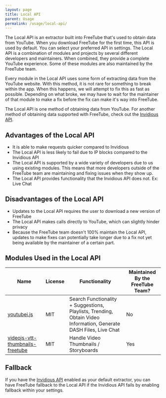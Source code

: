 ```yaml
---
layout: page
title: Local API
parent: Usage
permalink: /usage/local-api/
---
```


The Local API is an extractor built into FreeTube that's used to obtain data from YouTube. When you download FreeTube for the first time, this API is used by default. You can select your preferred API in settings. The Local API is a combination of modules and projects by several different developers and maintainers. When combined, they provide a complete YouTube experience. Some of these modules are also maintained by the FreeTube team.

Every module in the Local API uses some form of extracting data from the YouTube website. With this method, it is not rare for something to break within the app. When this happens, we will attempt to fix this as fast as possible. Depending on what broke, we may have to wait for the maintainer of that module to make a fix before the fix can make it's way into FreeTube.

The Local API is one method of obtaining data from YouTube. For another method of obtaining data supported with FreeTube, check out the [Invidious API](/usage/invidious-api).

## Advantages of the Local API

- It is able to make requests quicker compared to Invidious
- The Local API is less likely to fail due to IP blocks compared to the Invidious API
- The Local API is supported by a wide variety of developers due to us using existing modules. This means that more developers outside of the FreeTube team are maintaining and fixing issues when they show up.
- The Local API provides functionality that the Invidious API does not. Ex: Live Chat

## Disadvantages of the Local API

- Updates to the Local API requires the user to download a new version of FreeTube
- The Local API makes calls directly to YouTube, which can slightly hinder privacy
- Because the FreeTube team doesn't 100% maintain the Local API, updates to make fixes can potentially take longer due to a fix not yet being available by the maintainer of a certain part.

## Modules Used in the Local API

| Name                                                                                     | License | Functionality                                                                                                     | Maintained By the FreeTube Team? |
| ---------------------------------------------------------------------------------------- | ------- | ----------------------------------------------------------------------------------------------------------------- | -------------------------------- |
| [youtubei.js](https://github.com/LuanRT/YouTube.js)                                      | MIT     | Search Functionality + Suggestions, Playlists, Trending, Obtain Video Information, Generate DASH Files, Live Chat | No                               |
| [videojs-vtt-thumbnails-freetube](https://github.com/FreeTubeApp/videojs-vtt-thumbnails) | MIT     | Handle Video Thumbnails / Storyboards                                                                             | Yes                              |

## Fallback

If you have the [Invidious API](/usage/invidious-api) enabled as your default extractor, you can have FreeTube fallback to the Local API if the Invidious API fails by enabling fallback within your settings.
